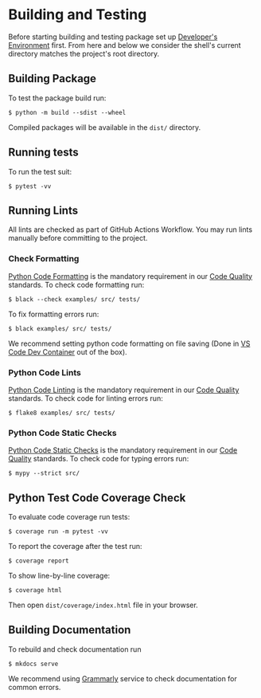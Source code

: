 # Building and Testing

Before starting building and testing package set up 
[Developer's Environment](environment.md) first.
From here and below we consider the shell's current
directory matches the project's root directory.

## Building Package

To test the package build run:

```
$ python -m build --sdist --wheel
```

Compiled packages will be available in the `dist/` directory.

## Running tests

To run the test suit:

```
$ pytest -vv
```

## Running Lints

All lints are checked as part of GitHub Actions Workflow. You may run lints
manually before committing to the project.

### Check Formatting

[Python Code Formatting](codequality.md#python-code-formatting) is the mandatory
requirement in our [Code Quality](codequality.md) standards. To check code
formatting run:

```
$ black --check examples/ src/ tests/
```

To fix formatting errors run:
```
$ black examples/ src/ tests/
```

We recommend setting python code formatting on file saving
(Done in [VS Code Dev Container](environment.md#visual-studio-code-dev-container)
out of the box).

### Python Code Lints

[Python Code Linting](codequality.md#python-code-linting) is the mandatory
requirement in our [Code Quality](codequality.md) standards. To check code
for linting errors run:

```
$ flake8 examples/ src/ tests/
```

### Python Code Static Checks

[Python Code Static Checks](codequality.md#python-code-static-checks) is the mandatory
requirement in our [Code Quality](codequality.md) standards. To check code
for typing errors run:

```
$ mypy --strict src/
```

## Python Test Code Coverage Check

To evaluate code coverage run tests:

```
$ coverage run -m pytest -vv
```

To report the coverage after the test run:

```
$ coverage report
```

To show line-by-line coverage:

```
$ coverage html
```

Then open `dist/coverage/index.html` file in your browser.

## Building Documentation

To rebuild and check documentation run

```
$ mkdocs serve
```

We recommend using [Grammarly][Grammarly] service to check
documentation for common errors.

[Grammarly]: https://grammarly.com/